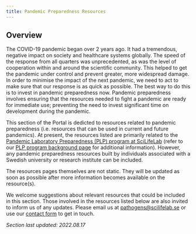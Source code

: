 ```yaml
---
title: Pandemic Preparedness Resources
---
```


## Overview

The COVID-19 pandemic began over 2 years ago. It had a tremendous, negative impact on society and healthcare systems globally. The speed of the response from all quarters was unprecedented, as was the level of cooperation within and around the scientific community. This helped to get the pandemic under control and prevent greater, more widespread damage. In order to minimise the impact of the next pandemic, we need to act to make sure that our response is as quick as possible. The best way to do this is to invest in pandemic preparedness now. Pandemic preparedness involves ensuring that the resources needed to fight a pandemic are ready for immediate use; preventing the need to invest significant time on development during the pandemic.

This section of the Portal is dedicted to resources related to pandemic preparedness (i.e. resources that can be used in current and future pandemics). At present, the resources listed are primarily related to the [Pandemic Laboratory Preparedness (PLP) program at SciLifeLab](https://www.scilifelab.se/capabilities/pandemic-laboratory-preparedness/) (refer to our [PLP program background page](/plp-program-background/) for additional information). However, any pandemic preparedness resources built by individuals associated with a Swedish university or research institute can be included.

The resources pages themselves are not static. They will be updated as soon as possible after more information becomes available on the resource(s).

<div class="alert alert-info">
    <i class="bi bi-info-circle-fill"></i> We welcome suggestions about relevant resources that could be included in this section. Those involved in the resources listed below are also invited to inform us of any updates. Please email us at <a href="mailto:pathogens@scilifelab.se">pathogens@scilifelab.se</a> or use our <a href="https://pathogens.se/contact/">contact form</a> to get in touch.
</div>

<i>Section last updated: 2022.08.17</i>
